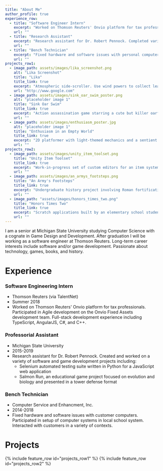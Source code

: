 ```yaml
---
title: "About Me"
author_profile: true
experience_row:
  - title: "Software Engineer Intern"
    excerpt: "Worked on Thomson Reuters' Onvio platform for tax professionals. Full-stack development experience (TypeScript/C#/C++)."
    url: ""
  - title: "Research Assistant"
    excerpt: "Research assistant for Dr. Robert Pennock. Completed variety of software/gamedev projects (Python/Unity/C#/JavaScript)."
    url: ""
  - title: "Bench Technician"
    excerpt: "Fixed hardware and software issues with personal computers and educational workstations (Windows/Mac)."
    url: ""
projects_row1:
  - image_path: assets/images/lika_screenshot.png
    alt: "Lika Screenshot"
    title: "Lika"
    title_link: true
    excerpt: "Atmospheric side-scroller. Use wind powers to collect leaves and save a forest."
    url: "http://www.google.com"
  - image_path: assets/images/sink_oar_swim_poster.png
    alt: "placeholder image 1"
    title: "Sink Oar Swim"
    title_link: true
    excerpt: "Action assassination game starring a cute but killer oarfish. Kill all the targets!"
    url: ""
  - image_path: assets/images/enthusiasm_poster.jpg
    alt: "placeholder image 1"
    title: "Enthusiasm in an Empty World"
    title_link: true
    excerpt: "2D platformer with light-themed mechanics and a sentient Mars rover."
    url: ""
projects_row2:
  - image_path: assets/images/unity_item_toolset.png
    title: "Unity Item Toolset"
    title_link: true
    excerpt: "Work-in-progress set of custom editors for an item system in the Unity game engine."
    url: ""
  - image_path: assets/images/an_armys_footsteps.png
    title: "An Army's Footsteps"
    title_link: true
    excerpt: "Undergraduate history project involving Roman fortifications in Scotland. Done by me as part of a Digital History course."
    url: ""
  - image_path: "assets/images/honors_times_two.png"
    title: "Honors Times Two"
    title_link: true
    excerpt: "Scratch applications built by an elementary school student with my assistance during a mentorship program."
    url: ""
---
```


I am a senior at Michigan State University studying Computer Science with a cognate in Game Design and Development. After graduation I will be working as a software engineer at Thomson Reuters. Long-term career interests include software and/or game development. Passionate about technology, games, books, and history.

# Experience

### Software Engineering Intern
- Thomson Reuters (via TalentNet)
- Summer 2018
- Worked on Thomson Reuters' Onvio platform for tax professionals. Participated in Agile development on the Onvio Fixed Assets development team. Full-stack development experience including TypeScript, AngularJS, C#, and C++.

### Professorial Assistant
- Michigan State University
- 2015-2019
- Research assistant for Dr. Robert Pennock. Created and worked on a variety of software and game development projects including:
    - Selenium automated testing suite written in Python for a JavaScript web application
    - Salmon Run, an educational game project focused on evolution and biology and presented in a tower defense format

### Bench Technician
- Computer Service and Enhancment, Inc.
- 2014-2018
- Fixed hardware and software issues with customer computers. Participated in setup of computer systems in local school system. Interacted with customers in a variety of contexts.

# Projects
{% include feature_row id="projects_row1" %}
{% include feature_row id="projects_row2" %}